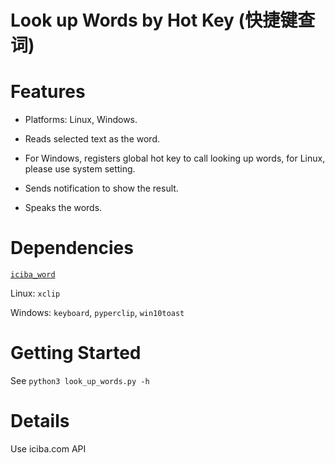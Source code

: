 # Look up Words by Hot Key (快捷键查词)

# Features

- Platforms: Linux, Windows.

- Reads selected text as the word.

- For Windows, registers global hot key to call looking up words, for Linux, please use system setting.

- Sends notification to show the result.

- Speaks the words.

# Dependencies

[`iciba_word`](https://github.com/StephanoGeorge/iciba-API)

Linux: `xclip`

Windows: `keyboard`, `pyperclip`, `win10toast`

# Getting Started

See `python3 look_up_words.py -h`

# Details

Use iciba.com API
